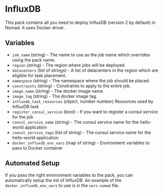 # InfluxDB

This pack contains all you need to deploy InfluxDB (version 2 by default) in Nomad. It uses Docker driver.


## Variables

- `job_name` (string) - The name to use as the job name which overrides using the pack name.
- `region` (string) - The region where jobs will be deployed.
- `datacenters` (list of strings) - A list of datacenters in the region which are eligible for task placement.
- `namespace` (string) - The namespace where the job should be placed.
- `constraints` (string) - Constraints to apply to the entire job.
- `image_name` (string) - The docker image name.
- `image_tag` (string) - The docker image tag.
- `influxdb_task_resources` (object, number number) Resources used by InfluxDB task
- `register_consul_service` (bool) - If you want to register a consul service for the job
- `consul_service_name` (string) - The consul service name for the hello-world application
- `consul_service_tags` (list of string) - The consul service name for the hello-world application
- `docker_influxdb_env_vars` (map of string) - Environment variables to pass to Docker container

## Automated Setup

If you pass the right environment variables to the pack, you can automatically setup the init of InfluxDB.
An example of the `docker_influxdb_env_vars` to use is in the `vars.nomad` file.

